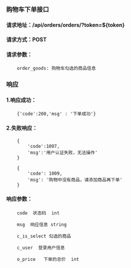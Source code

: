 ### 购物车下单接口

#### 请求地址：/api/orders/orders/?token=${token}


#### 请求方式：POST

#### 请求参数：
        
        order_goods: 购物车勾选的商品信息
 
### 响应

#### 1.响应成功：

        {'code':200,'msg' : '下单成功'}


#### 2.失败响应：
        
        {
            'code':1007,
            'msg':'用户认证失败，无法操作'
        }
        
        {
            'code': 1009,
            'msg': '购物中没有商品，请添加商品再下单'
        }

#### 响应参数：
        
        code  状态码  int
    
        msg  响应信息 string
        
        c_is_select 勾选的商品
        
        c_user  登录用户信息
        
        o_price   下单的总价  int
        
        
         

